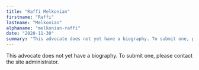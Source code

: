 ```yaml
---
title: "Raffi Melkonian"
firstname: "Raffi"
lastname: "Melkonian"
alphaname: "melkonian-raffi"
date: "2020-11-30"
summary: "This advocate does not yet have a biography. To submit one, please contact the site administrator."
---
```

This advocate does not yet have a biography. To submit one, please contact the site administrator.

